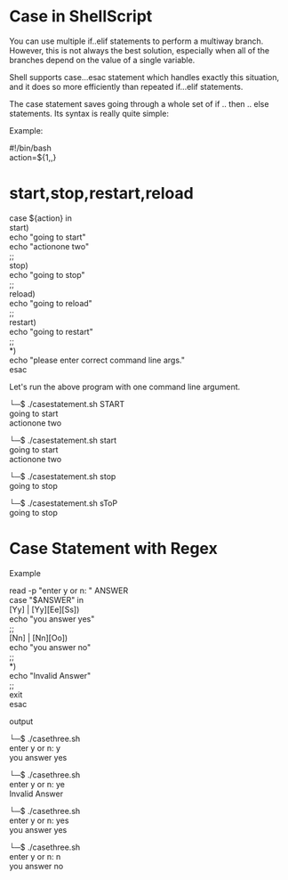<h1> Case in ShellScript </h1>


<p>
You can use multiple if..elif statements to perform a multiway branch. However, this is not always the best solution, especially when all of the branches depend on the value of a single variable.<br>

Shell supports case...esac statement which handles exactly this situation, and it does so more efficiently than repeated if...elif statements.<br>

The case statement saves going through a whole set of if .. then .. else statements. Its syntax is really quite simple:<br>

Example:<br>

#!/bin/bash<br>
action=${1,,}<br>
# start,stop,restart,reload<br>
case ${action} in<br>
    start)<br>
        echo "going to start"<br>
        echo "actionone two"<br>
        ;;<br>
    stop)<br>
        echo "going to stop"<br>
        ;;<br>
    reload)<br>
        echo "going to reload"<br>
        ;;<br>
    restart)<br>
        echo "going to restart"<br>
        ;;<br>
    *)<br>
        echo "please enter correct command line args."<br>
esac<br>

Let's run the above program with one command line argument.<br>


└─$ ./casestatement.sh START<br>
going to start<br>
actionone two<br>


└─$ ./casestatement.sh start<br>
going to start<br>
actionone two<br>


└─$ ./casestatement.sh stop<br>
going to stop<br>


└─$ ./casestatement.sh sToP<br>
going to stop<br>

<h1>Case Statement with Regex
</h1>
Example<br>

read -p "enter y or n: " ANSWER<br>
case "$ANSWER" in<br>
    [Yy] | [Yy][Ee][Ss])<br>
        echo "you answer yes"<br>
        ;;<br>
    [Nn] | [Nn][Oo])<br>
        echo "you answer no"<br>
        ;;<br>
    *)<br>
        echo "Invalid Answer"<br>
        ;;<br>
        exit<br>
esac<br>




output<br>


└─$ ./casethree.sh<br>
enter y or n: y<br>
you answer yes<br>


└─$ ./casethree.sh<br>
enter y or n: ye<br>
Invalid Answer<br>


└─$ ./casethree.sh<br>
enter y or n: yes<br>
you answer yes<br>


└─$ ./casethree.sh<br>
enter y or n: n<br>
you answer no<br>



</p>